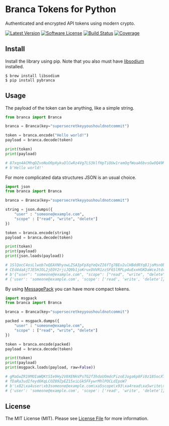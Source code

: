 #  Branca Tokens for Python

Authenticated and encrypted API tokens using modern crypto.


[![Latest Version](https://img.shields.io/pypi/v/pybranca.svg?style=flat-square)](https://pypi.org/project/pybranca/)
[![Software License](https://img.shields.io/badge/license-MIT-brightgreen.svg?style=flat-square)](LICENSE.md)
[![Build Status](https://img.shields.io/travis/tuupola/branca-python/master.svg?style=flat-square)](https://travis-ci.org/tuupola/branca-python)
[![Coverage](https://img.shields.io/codecov/c/github/tuupola/branca-python.svg?style=flat-square)](https://codecov.io/github/tuupola/branca-python)

## Install

Install the library using pip. Note that you also must have [libsodium](https://download.libsodium.org/doc/) installed.

```
$ brew install libsodium
$ pip install pybranca
```

## Usage

The payload of the token can be anything, like a simple string.

```python
from branca import Branca

branca = Branca(key="supersecretkeyyoushouldnotcommit")

token = branca.encode("Hello world!")
payload = branca.decode(token)

print(token)
print(payload)

# 87xqn4ACMhqDZvoNuO0pXykuDlCwRz4Vg7LS3klfHpTiOUw1ramOqfWoaA6bvsGwOQ49MDFOERU0T
# b'Hello world!'
```

For more complicated data structures JSON is an usual choice.

```python
import json
from branca import Branca

branca = Branca(key="supersecretkeyyoushouldnotcommit")

string = json.dumps({
    "user" : "someone@example.com",
    "scope" : ["read", "write", "delete"]
})

token = branca.encode(string)
payload = branca.decode(token)

print(token)
print(payload)
print(json.loads(payload))

# 1SlQocC4osLlwob7xQEAXNhyowLZSA3pFpXqYeQxZI6fTg7BEv2ulHBddRYq8JjoMsnObiPbucoK2 \
# CEd4daAjTJE5HJOL2jEOY2rjiJQ9b1joKruxOVVR1zzSF65lRPLp4uExxHGKDaWceJtdrSmqBHFfk
# b'{"user": "someone@example.com", "scope": ["read", "write", "delete"]}'
# {'user': 'someone@example.com', 'scope': ['read', 'write', 'delete']}
```

By using [MessagePack](https://msgpack.org/) you can have more compact tokens.

```python
import msgpack
from branca import Branca

branca = Branca(key="supersecretkeyyoushouldnotcommit")

packed = msgpack.dumps({
    "user" : "someone@example.com",
    "scope" : ["read", "write", "delete"]
})

token = branca.encode(packed)
payload = branca.decode(token)

print(token)
print(payload)
print(msgpack.loads(payload, raw=False))

# gMaGwZR19MOIaWQKtSIe9Hy2V0XENkVPsTG2f3hdoUOmdcPizoEJoga6p8Fi0z18SocXTLC7dOl5P \
# fDaRa3udIfeyd6KqLCOZ89ZpEZ15xiLGk5FFywrMhlPOCLdIpoW7
# b'\x82\xa4user\xb3someone@example.com\xa5scope\x93\xa4read\xa5write\xa6delete'
# {'user': 'someone@example.com', 'scope': ['read', 'write', 'delete']}
```

## License

The MIT License (MIT). Please see [License File](LICENSE.txt) for more information.